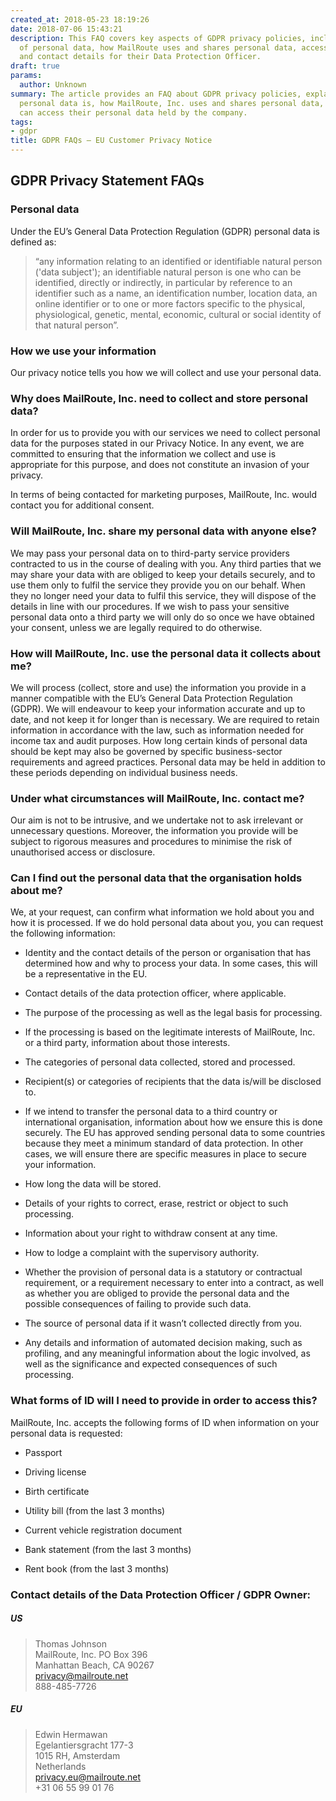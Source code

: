 ```yaml
---
created_at: 2018-05-23 18:19:26
date: 2018-07-06 15:43:21
description: This FAQ covers key aspects of GDPR privacy policies, including the definition
  of personal data, how MailRoute uses and shares personal data, accessing your data,
  and contact details for their Data Protection Officer.
draft: true
params:
  author: Unknown
summary: The article provides an FAQ about GDPR privacy policies, explaining what
  personal data is, how MailRoute, Inc. uses and shares personal data, and how individuals
  can access their personal data held by the company.
tags:
- gdpr
title: GDPR FAQs – EU Customer Privacy Notice
---
```



## GDPR Privacy Statement FAQs

### Personal data

Under the EU’s General Data Protection Regulation (GDPR) personal data is
defined as:

> “any information relating to an identified or identifiable natural person
> ('data subject'); an identifiable natural person is one who can be
> identified, directly or indirectly, in particular by reference to an
> identifier such as a name, an identification number, location data, an
> online identifier or to one or more factors specific to the physical,
> physiological, genetic, mental, economic, cultural or social identity of
> that natural person”.

### How we use your information

Our privacy notice tells you how we will collect and use your personal data.

### Why does MailRoute, Inc. need to collect and store personal data?

In order for us to provide you with our services we need to collect personal
data for the purposes stated in our Privacy Notice. In any event, we are
committed to ensuring that the information we collect and use is appropriate
for this purpose, and does not constitute an invasion of your privacy.

In terms of being contacted for marketing purposes, MailRoute, Inc. would
contact you for additional consent.

### Will MailRoute, Inc. share my personal data with anyone else?

We may pass your personal data on to third-party service providers contracted
to us in the course of dealing with you. Any third parties that we may share
your data with are obliged to keep your details securely, and to use them only
to fulfil the service they provide you on our behalf. When they no longer need
your data to fulfil this service, they will dispose of the details in line
with our procedures. If we wish to pass your sensitive personal data onto a
third party we will only do so once we have obtained your consent, unless we
are legally required to do otherwise.

### How will MailRoute, Inc. use the personal data it collects about me?

We will process (collect, store and use) the information you provide in a
manner compatible with the EU’s General Data Protection Regulation (GDPR). We
will endeavour to keep your information accurate and up to date, and not keep
it for longer than is necessary. We are required to retain information in
accordance with the law, such as information needed for income tax and audit
purposes. How long certain kinds of personal data should be kept may also be
governed by specific business-sector requirements and agreed practices.
Personal data may be held in addition to these periods depending on individual
business needs.

### Under what circumstances will MailRoute, Inc. contact me?

Our aim is not to be intrusive, and we undertake not to ask irrelevant or
unnecessary questions. Moreover, the information you provide will be subject
to rigorous measures and procedures to minimise the risk of unauthorised
access or disclosure.

### Can I find out the personal data that the organisation holds about me?

We, at your request, can confirm what information we hold about you and how it
is processed. If we do hold personal data about you, you can request the
following information:

  * Identity and the contact details of the person or organisation that has determined how and why to process your data. In some cases, this will be a representative in the EU.

  * Contact details of the data protection officer, where applicable.

  * The purpose of the processing as well as the legal basis for processing.

  * If the processing is based on the legitimate interests of MailRoute, Inc. or a third party, information about those interests.

  * The categories of personal data collected, stored and processed.

  * Recipient(s) or categories of recipients that the data is/will be disclosed to.

  * If we intend to transfer the personal data to a third country or international organisation, information about how we ensure this is done securely. The EU has approved sending personal data to some countries because they meet a minimum standard of data protection. In other cases, we will ensure there are specific measures in place to secure your information.

  * How long the data will be stored.

  * Details of your rights to correct, erase, restrict or object to such processing.

  * Information about your right to withdraw consent at any time.

  * How to lodge a complaint with the supervisory authority.

  * Whether the provision of personal data is a statutory or contractual requirement, or a requirement necessary to enter into a contract, as well as whether you are obliged to provide the personal data and the possible consequences of failing to provide such data.

  * The source of personal data if it wasn’t collected directly from you.

  * Any details and information of automated decision making, such as profiling, and any meaningful information about the logic involved, as well as the significance and expected consequences of such processing.

### What forms of ID will I need to provide in order to access this?

MailRoute, Inc. accepts the following forms of ID when information on your
personal data is requested:

  * Passport

  * Driving license

  * Birth certificate

  * Utility bill (from the last 3 months)

  * Current vehicle registration document

  * Bank statement (from the last 3 months)

  * Rent book (from the last 3 months)

### Contact details of the Data Protection Officer / GDPR Owner:

##### US

> Thomas Johnson  
>  MailRoute, Inc. PO Box 396  
>  Manhattan Beach, CA 90267  
>  [privacy@mailroute.net](mailto:privacy@mailroute.net)  
>  888-485-7726

##### EU

> Edwin Hermawan  
>  Egelantiersgracht 177-3  
>  1015 RH, Amsterdam  
>  Netherlands  
>  [privacy.eu@mailroute.net](mailto:privacy.eu@mailroute.net)  
>  +31 06 55 99 01 76

